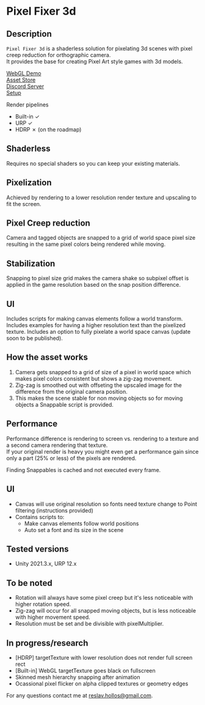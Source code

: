 # Pixel Fixer 3d

## Description
`Pixel Fixer 3d` is a shaderless solution for pixelating 3d scenes with pixel creep reduction for orthographic camera.  
It provides the base for creating Pixel Art style games with 3d models.  

[WebGL Demo](https://radivarig.github.io/PixelFixer3d_URP_WebGL)  
[Asset Store](https://assetstore.unity.com/packages/slug/243562)  
[Discord Server](https://discord.com/invite/Y9SFDvf6)  
[Setup](https://github.com/Radivarig/PixelFixed3d_Docs-And-Issue-Tracker/blob/main/Setup.md)

Render pipelines
- Built-in ✓
- URP ✓
- HDRP ✗ (on the roadmap)

## Shaderless
Requires no special shaders so you can keep your existing materials.

## Pixelization
Achieved by rendering to a lower resolution render texture and upscaling to fit the screen.

## Pixel Creep reduction
Camera and tagged objects are snapped to a grid of world space pixel size resulting in the same pixel colors being rendered while moving.

## Stabilization
Snapping to pixel size grid makes the camera shake so subpixel offset is applied in the game resolution based on the snap position difference.

## UI
Includes scripts for making canvas elements follow a world transform.
Includes examples for having a higher resolution text than the pixelized texture.
Includes an option to fully pixelate a world space canvas (update soon to be published).

## How the asset works
1. Camera gets snapped to a grid of size of a pixel in world space which makes pixel colors consistent but shows a zig-zag movement.  
1. Zig-zag is smoothed out with offseting the upscaled image for the difference from the original camera position.  
1. This makes the scene stable for non moving objects so for moving objects a Snappable script is provided.  

## Performance
Performance difference is rendering to screen vs. rendering to a texture and a second camera rendering that texture.  
If your original render is heavy you might even get a performance gain since only a part (25% or less) of the pixels are rendered.  

Finding Snappables is cached and not executed every frame.  

## UI
- Canvas will use original resolution so fonts need texture change to Point filtering (instructions provided)
- Contains scripts to:
  - Make canvas elements follow world positions
  - Auto set a font and its size in the scene

## Tested versions
- Unity 2021.3.x, URP 12.x

## To be noted
- Rotation will always have some pixel creep but it's less noticeable with higher rotation speed.  
- Zig-zag will occur for all snapped moving objects, but is less noticeable with higher movement speed.  
- Resolution must be set and be divisible with pixelMultiplier.  

## In progress/research
- [HDRP] targetTexture with lower resolution does not render full screen rect
- [Built-in] WebGL targetTexture goes black on fullscreen
- Skinned mesh hierarchy snapping after animation
- Ocassional pixel flicker on alpha clipped textures or geometry edges

For any questions contact me at reslav.hollos@gmail.com.  
